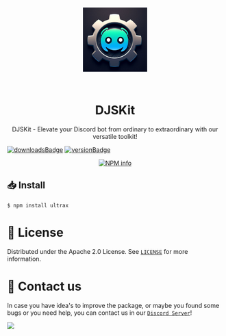 <p align="center">
<img src="./images/djskit.jpeg" alt="DJSKit - By Rtxeon" width="150px">
</p>
<br>
<center>
<h1>DJSKit</h1>
<p>DJSKit - Elevate your Discord bot from ordinary to extraordinary with our versatile toolkit!</p>
</center>
<p align="center">

[![downloadsBadge](https://img.shields.io/npm/dt/djskit?style=for-the-badge)](https://npmjs.com/discord-logs)
[![versionBadge](https://img.shields.io/npm/v/djskit?style=for-the-badge)](https://npmjs.com/discord-logs)

</p>

<p align="center">
 <a  href="https://nodei.co/npm/ultrax/"><img  src="https://nodei.co/npm/djskit.png?downloads=true&stars=true"  alt="NPM info"  /></a>
 </p>

## 📥 Install

```
$ npm install ultrax
```

# 🔐 License

Distributed under the Apache 2.0 License. See [`LICENSE`](https://github.com/Rtxeon/djskit/blob/main/LICENSE) for more information.

# 📢 Contact us

In case you have idea's to improve the package, or maybe you found some bugs or you need help, you can contact us in our [`Discord Server`](https://discord.gg/tHvGtcyh6V)!

<a  href="https://discord.gg/tHvGtcyh6V"><img  src="https://www.discord.com/api/guilds/1099308470127296573/widget.png?style=banner2"></a>

